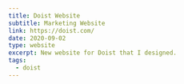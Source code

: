 ```yaml
---
title: Doist Website
subtitle: Marketing Website
link: https://doist.com/
date: 2020-09-02
type: website
excerpt: New website for Doist that I designed.
tags:
  - doist
---
```

